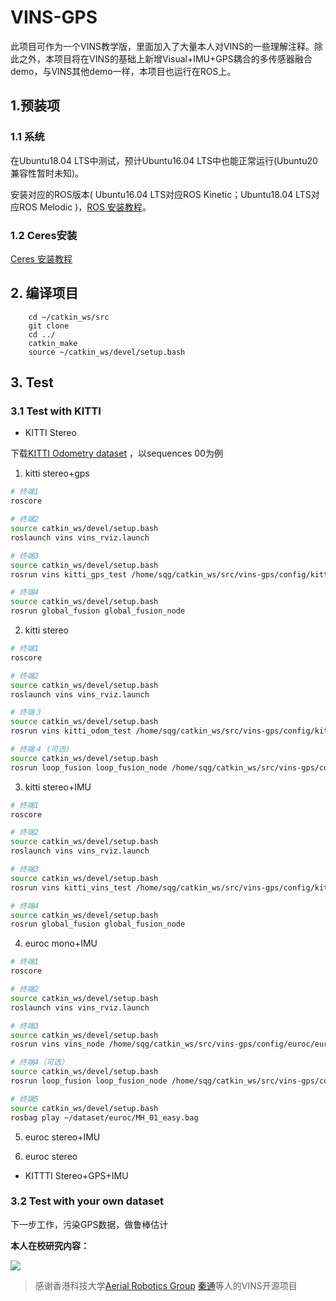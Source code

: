 # VINS-GPS
此项目可作为一个VINS教学版，里面加入了大量本人对VINS的一些理解注释。除此之外，本项目将在VINS的基础上新增Visual+IMU+GPS耦合的多传感器融合demo，与VINS其他demo一样，本项目也运行在ROS上。

## 1.预装项

### 1.1 系统

在Ubuntu18.04 LTS中测试，预计Ubuntu16.04 LTS中也能正常运行(Ubuntu20 兼容性暂时未知)。

安装对应的ROS版本( Ubuntu16.04 LTS对应ROS Kinetic；Ubuntu18.04 LTS对应ROS Melodic )，[ROS 安装教程](http://wiki.ros.org/ROS/Installation)。

### 1.2 Ceres安装

[Ceres 安装教程](http://ceres-solver.org/installation.html)

## 2. 编译项目

```
    cd ~/catkin_ws/src
    git clone 
    cd ../
    catkin_make
    source ~/catkin_ws/devel/setup.bash
```

## 3. Test

### 3.1 Test with KITTI

- KITTI Stereo

下载[KITTI Odometry dataset](http://www.cvlibs.net/datasets/kitti/eval_odometry.php) ，以sequences 00为例

1. kitti  stereo+gps

```bash
# 终端1
roscore

# 终端2
source catkin_ws/devel/setup.bash
roslaunch vins vins_rviz.launch

# 终端3
source catkin_ws/devel/setup.bash
rosrun vins kitti_gps_test /home/sqg/catkin_ws/src/vins-gps/config/kitti_raw/kitti_10_03_config.yaml /home/sqg/dataset/kitti/2011_10_03_drive_0027_sync

# 终端4
source catkin_ws/devel/setup.bash
rosrun global_fusion global_fusion_node
```

2. kitti  stereo

```bash
# 终端1
roscore

# 终端2
source catkin_ws/devel/setup.bash
roslaunch vins vins_rviz.launch

# 终端３
source catkin_ws/devel/setup.bash
rosrun vins kitti_odom_test /home/sqg/catkin_ws/src/vins-gps/config/kitti_odom/kitti_config00-02.yaml /home/sqg/dataset/kitti/00

# 终端４ (可选)
source catkin_ws/devel/setup.bash
rosrun loop_fusion loop_fusion_node /home/sqg/catkin_ws/src/vins-gps/config/kitti_odom/kitti_config00-02.yaml 
```

3. kitti stereo+IMU

```bash
# 终端1
roscore

# 终端2
source catkin_ws/devel/setup.bash
roslaunch vins vins_rviz.launch

# 终端3
source catkin_ws/devel/setup.bash
rosrun vins kitti_vins_test /home/sqg/catkin_ws/src/vins-gps/config/kitti_raw/kitti_10_03_config_imu.yaml /home/sqg/dataset/kitti/2011_10_03_drive_0027_sync

# 终端4
source catkin_ws/devel/setup.bash
rosrun global_fusion global_fusion_node
```

4. euroc mono+IMU

```bash
# 终端1
roscore

# 终端2
source catkin_ws/devel/setup.bash
roslaunch vins vins_rviz.launch

# 终端3
source catkin_ws/devel/setup.bash
rosrun vins vins_node /home/sqg/catkin_ws/src/vins-gps/config/euroc/euroc_mono_imu_config.yaml 

# 终端4（可选）
source catkin_ws/devel/setup.bash
rosrun loop_fusion loop_fusion_node /home/sqg/catkin_ws/src/vins-gps/config/euroc/euroc_mono_imu_config.yaml

# 终端5
source catkin_ws/devel/setup.bash
rosbag play ~/dataset/euroc/MH_01_easy.bag
```

5. euroc stereo+IMU

6. euroc stereo

- KITTTI Stereo+GPS+IMU



### 3.2 Test with your own dataset



下一步工作，污染GPS数据，做鲁棒估计



**本人在校研究内容：**

![](https://i.loli.net/2020/10/20/UnkzA1MsJTKmSYu.jpg)


> 感谢香港科技大学[Aerial Robotics Group](http://uav.ust.hk/) [秦通](http://www.qintonguav.com)等人的VINS开源项目
